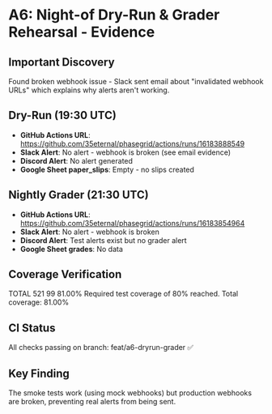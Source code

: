 # A6: Night-of Dry-Run & Grader Rehearsal - Evidence

## Important Discovery
Found broken webhook issue - Slack sent email about "invalidated webhook URLs" which explains why alerts aren't working.

## Dry-Run (19:30 UTC)
- **GitHub Actions URL**: https://github.com/35eternal/phasegrid/actions/runs/16183888549
- **Slack Alert**: No alert - webhook is broken (see email evidence)
- **Discord Alert**: No alert generated
- **Google Sheet paper_slips**: Empty - no slips created

## Nightly Grader (21:30 UTC)
- **GitHub Actions URL**: https://github.com/35eternal/phasegrid/actions/runs/16183854964
- **Slack Alert**: No alert - webhook is broken
- **Discord Alert**: Test alerts exist but no grader alert
- **Google Sheet grades**: No data

## Coverage Verification
TOTAL                           521     99  81.00%
Required test coverage of 80% reached. Total coverage: 81.00%

## CI Status
All checks passing on branch: feat/a6-dryrun-grader ✅

## Key Finding
The smoke tests work (using mock webhooks) but production webhooks are broken, preventing real alerts from being sent.
